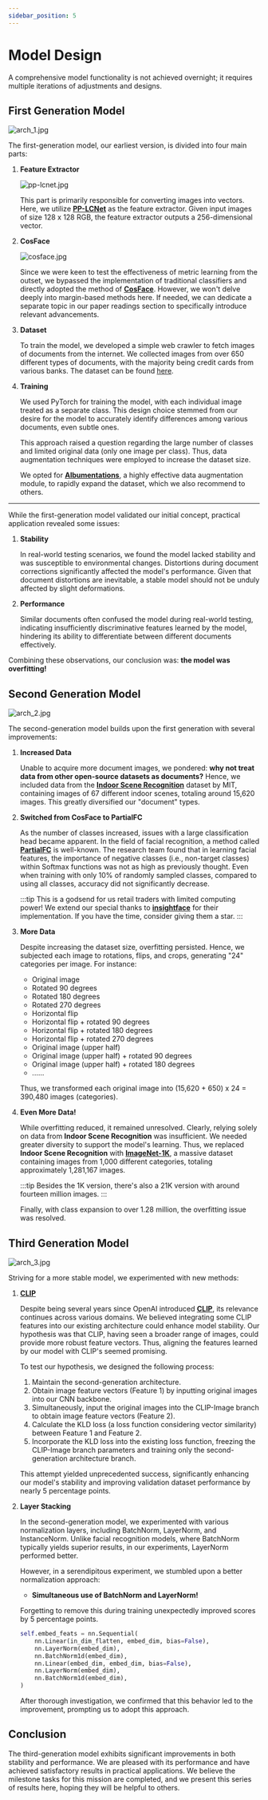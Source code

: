 ```yaml
---
sidebar_position: 5
---
```


# Model Design

A comprehensive model functionality is not achieved overnight; it requires multiple iterations of adjustments and designs.

## First Generation Model

![arch_1.jpg](./resources/arch1.jpg)

The first-generation model, our earliest version, is divided into four main parts:

1. **Feature Extractor**

    ![pp-lcnet.jpg](./resources/lcnet_arch.jpg)

    This part is primarily responsible for converting images into vectors. Here, we utilize [**PP-LCNet**](https://arxiv.org/abs/2109.15099) as the feature extractor. Given input images of size 128 x 128 RGB, the feature extractor outputs a 256-dimensional vector.

2. **CosFace**

    ![cosface.jpg](./resources/cosface.jpg)

    Since we were keen to test the effectiveness of metric learning from the outset, we bypassed the implementation of traditional classifiers and directly adopted the method of [**CosFace**](https://arxiv.org/abs/1801.09414). However, we won't delve deeply into margin-based methods here. If needed, we can dedicate a separate topic in our paper readings section to specifically introduce relevant advancements.

3. **Dataset**

    To train the model, we developed a simple web crawler to fetch images of documents from the internet. We collected images from over 650 different types of documents, with the majority being credit cards from various banks. The dataset can be found [here](https://github.com/DocsaidLab/DocClassifier/tree/main/data/unique_pool).

4. **Training**

    We used PyTorch for training the model, with each individual image treated as a separate class. This design choice stemmed from our desire for the model to accurately identify differences among various documents, even subtle ones.

    This approach raised a question regarding the large number of classes and limited original data (only one image per class). Thus, data augmentation techniques were employed to increase the dataset size.

    We opted for [**Albumentations**](https://github.com/albumentations-team/albumentations), a highly effective data augmentation module, to rapidly expand the dataset, which we also recommend to others.

---

While the first-generation model validated our initial concept, practical application revealed some issues:

1. **Stability**

    In real-world testing scenarios, we found the model lacked stability and was susceptible to environmental changes. Distortions during document corrections significantly affected the model's performance. Given that document distortions are inevitable, a stable model should not be unduly affected by slight deformations.

2. **Performance**

    Similar documents often confused the model during real-world testing, indicating insufficiently discriminative features learned by the model, hindering its ability to differentiate between different documents effectively.

Combining these observations, our conclusion was: **the model was overfitting!**

## Second Generation Model

![arch_2.jpg](./resources/arch2.jpg)

The second-generation model builds upon the first generation with several improvements:

1. **Increased Data**

    Unable to acquire more document images, we pondered: **why not treat data from other open-source datasets as documents?** Hence, we included data from the [**Indoor Scene Recognition**](https://web.mit.edu/torralba/www/indoor.html) dataset by MIT, containing images of 67 different indoor scenes, totaling around 15,620 images. This greatly diversified our "document" types.

2. **Switched from CosFace to PartialFC**

    As the number of classes increased, issues with a large classification head became apparent. In the field of facial recognition, a method called [**PartialFC**](https://arxiv.org/abs/2203.15565) is well-known. The research team found that in learning facial features, the importance of negative classes (i.e., non-target classes) within Softmax functions was not as high as previously thought. Even when training with only 10% of randomly sampled classes, compared to using all classes, accuracy did not significantly decrease.

    :::tip
    This is a godsend for us retail traders with limited computing power! We extend our special thanks to [**insightface**](https://github.com/deepinsight/insightface) for their implementation. If you have the time, consider giving them a star.
    :::

3. **More Data**

    Despite increasing the dataset size, overfitting persisted. Hence, we subjected each image to rotations, flips, and crops, generating "24" categories per image. For instance:

    - Original image
    - Rotated 90 degrees
    - Rotated 180 degrees
    - Rotated 270 degrees
    - Horizontal flip
    - Horizontal flip + rotated 90 degrees
    - Horizontal flip + rotated 180 degrees
    - Horizontal flip + rotated 270 degrees
    - Original image (upper half)
    - Original image (upper half) + rotated 90 degrees
    - Original image (upper half) + rotated 180 degrees
    - ......

    Thus, we transformed each original image into (15,620 + 650) x 24 = 390,480 images (categories).

4. **Even More Data!**

    While overfitting reduced, it remained unresolved. Clearly, relying solely on data from **Indoor Scene Recognition** was insufficient. We needed greater diversity to support the model's learning. Thus, we replaced **Indoor Scene Recognition** with [**ImageNet-1K**](https://www.image-net.org/), a massive dataset containing images from 1,000 different categories, totaling approximately 1,281,167 images.

    :::tip
    Besides the 1K version, there's also a 21K version with around fourteen million images.
    :::

    Finally, with class expansion to over 1.28 million, the overfitting issue was resolved.

## Third Generation Model

![arch_3.jpg](./resources/arch3.jpg)

Striving for a more stable model, we experimented with new methods:

1. [**CLIP**](https://arxiv.org/abs/2103.00020)

    Despite being several years since OpenAI introduced [**CLIP**](https://arxiv.org/abs/2103.00020), its relevance continues across various domains. We believed integrating some CLIP features into our existing architecture could enhance model stability. Our hypothesis was that CLIP, having seen a broader range of images, could provide more robust feature vectors. Thus, aligning the features learned by our model with CLIP's seemed promising.

    To test our hypothesis, we designed the following process:

    1. Maintain the second-generation architecture.
    2. Obtain image feature vectors (Feature 1) by inputting original images into our CNN backbone.
    3. Simultaneously, input the original images into the CLIP-Image branch to obtain image feature vectors (Feature 2).
    4. Calculate the KLD loss (a loss function considering vector similarity) between Feature 1 and Feature 2.
    5. Incorporate the KLD loss into the existing loss function, freezing the CLIP-Image branch parameters and training only the second-generation architecture branch.

    This attempt yielded unprecedented success, significantly enhancing our model's stability and improving validation dataset performance by nearly 5 percentage points.

2. **Layer Stacking**

    In the second-generation model, we experimented with various normalization layers, including BatchNorm, LayerNorm, and InstanceNorm. Unlike facial recognition models, where BatchNorm typically yields superior results, in our experiments, LayerNorm performed better.

    However, in a serendipitous experiment, we stumbled upon a better normalization approach:

    - **Simultaneous use of BatchNorm and LayerNorm!**

    Forgetting to remove this during training unexpectedly improved scores by 5 percentage points.

    ```python
    self.embed_feats = nn.Sequential(
        nn.Linear(in_dim_flatten, embed_dim, bias=False),
        nn.LayerNorm(embed_dim),
        nn.BatchNorm1d(embed_dim),
        nn.Linear(embed_dim, embed_dim, bias=False),
        nn.LayerNorm(embed_dim),
        nn.BatchNorm1d(embed_dim),
    )
    ```

    After thorough investigation, we confirmed that this behavior led to the improvement, prompting us to adopt this approach.

## Conclusion

The third-generation model exhibits significant improvements in both stability and performance. We are pleased with its performance and have achieved satisfactory results in practical applications. We believe the milestone tasks for this mission are completed, and we present this series of results here, hoping they will be helpful to others.